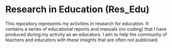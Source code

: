 # Research in Education (Res_Edu)

This repository represents my activities in research for education. It contains a series of educational reports and manuals (no coding) that I have produced during my activity as an educators.
I aim to help the community of teachers and educators with these insights that are often not publicised.
